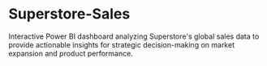 # Superstore-Sales
Interactive Power BI dashboard analyzing Superstore's global sales data to provide actionable insights for strategic decision-making on market expansion and product performance.
